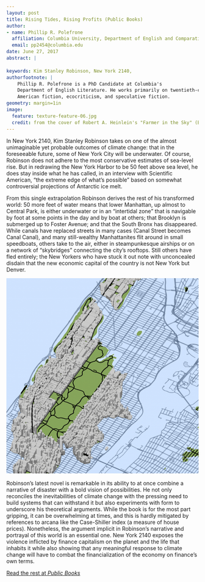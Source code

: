 ```yaml
---
layout: post
title: Rising Tides, Rising Profits (Public Books)
author: 
- name: Phillip R. Polefrone
  affiliation: Columbia University, Department of English and Comparative Literature
  email: pp2454@columbia.edu
date: June 27, 2017
abstract: | 
    
keywords: Kim Stanley Robinson, New York 2140, 
authorfootnote: |
    Phillip R. Polefrone is a PhD Candidate at Columbia's
    Department of English Literature. He works primarily on twentieth-century
    American fiction, ecocriticism, and speculative fiction. 
geometry: margin=1in
image:
  feature: texture-feature-06.jpg
  credit: from the cover of Robert A. Heinlein's "Farmer in the Sky" (Bob Eggleton)
--- 
```


In New York 2140, Kim Stanley Robinson takes on one of the almost unimaginable yet probable outcomes of climate change: that in the foreseeable future, some of New York City will be underwater. Of course, Robinson does not adhere to the most conservative estimates of sea-level rise. But in redrawing the New York Harbor to be 50 feet above sea level, he does stay inside what he has called, in an interview with Scientific American, “the extreme edge of what’s possible” based on somewhat controversial projections of Antarctic ice melt.

From this single extrapolation Robinson derives the rest of his transformed world: 50 more feet of water means that lower Manhattan, up almost to Central Park, is either underwater or in an “intertidal zone” that is navigable by foot at some points in the day and by boat at others; that Brooklyn is submerged up to Foster Avenue; and that the South Bronx has disappeared. While canals have replaced streets in many cases (Canal Street becomes Canal Canal), and many still-wealthy Manhattanites flit around in small speedboats, others take to the air, either in steampunkesque airships or on a network of “skybridges” connecting the city’s rooftops. Still others have fled entirely; the New Yorkers who have stuck it out note with unconcealed disdain that the new economic capital of the country is not New York but Denver.

![My simulation of fifty-foot sea level rise in Manhattan, based on data from the New York State GIS Clearinghouse using QGIS](images/robinsonmap.png)

Robinson’s latest novel is remarkable in its ability to at once combine a narrative of disaster with a bold vision of possibilities. He not only reconciles the inevitabilities of climate change with the pressing need to build systems that can withstand it but also experiments with form to underscore his theoretical arguments. While the book is for the most part gripping, it can be overwhelming at times, and this is hardly mitigated by references to arcana like the Case-Shiller index (a measure of house prices). Nonetheless, the argument implicit in Robinson’s narrative and portrayal of this world is an essential one. New York 2140 exposes the violence inflicted by finance capitalism on the planet and the life that inhabits it while also showing that any meaningful response to climate change will have to combat the financialization of the economy on finance’s own terms.

[Read the rest at *Public Books*](http://www.publicbooks.org/rising-tides-rising-profits/)

